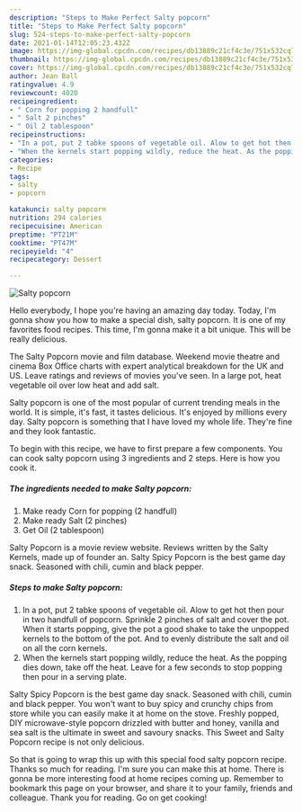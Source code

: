 ```yaml
---
description: "Steps to Make Perfect Salty popcorn"
title: "Steps to Make Perfect Salty popcorn"
slug: 524-steps-to-make-perfect-salty-popcorn
date: 2021-01-14T12:05:23.432Z
image: https://img-global.cpcdn.com/recipes/db13889c21cf4c3e/751x532cq70/salty-popcorn-recipe-main-photo.jpg
thumbnail: https://img-global.cpcdn.com/recipes/db13889c21cf4c3e/751x532cq70/salty-popcorn-recipe-main-photo.jpg
cover: https://img-global.cpcdn.com/recipes/db13889c21cf4c3e/751x532cq70/salty-popcorn-recipe-main-photo.jpg
author: Jean Ball
ratingvalue: 4.9
reviewcount: 4020
recipeingredient:
- " Corn for popping 2 handfull"
- " Salt 2 pinches"
- " Oil 2 tablespoon"
recipeinstructions:
- "In a pot, put 2 tabke spoons of vegetable oil. Alow to get hot then pour in two handfull of popcorn. Sprinkle 2 pinches of salt and cover the pot. When it starts popping, give the pot a good shake to take the unpopped kernels to the bottom of the pot. And to evenly distribute the salt and oil on all the corn kernels."
- "When the kernels start popping wildly, reduce the heat. As the popping dies down, take off the heat. Leave for a few seconds to stop popping then pour in a serving plate."
categories:
- Recipe
tags:
- salty
- popcorn

katakunci: salty popcorn 
nutrition: 294 calories
recipecuisine: American
preptime: "PT21M"
cooktime: "PT47M"
recipeyield: "4"
recipecategory: Dessert

---
```



![Salty popcorn](https://img-global.cpcdn.com/recipes/db13889c21cf4c3e/751x532cq70/salty-popcorn-recipe-main-photo.jpg)

Hello everybody, I hope you're having an amazing day today. Today, I'm gonna show you how to make a special dish, salty popcorn. It is one of my favorites food recipes. This time, I'm gonna make it a bit unique. This will be really delicious.

The Salty Popcorn movie and film database. Weekend movie theatre and cinema Box Office charts with expert analytical breakdown for the UK and US. Leave ratings and reviews of movies you&#39;ve seen. In a large pot, heat vegetable oil over low heat and add salt.

Salty popcorn is one of the most popular of current trending meals in the world. It is simple, it's fast, it tastes delicious. It's enjoyed by millions every day. Salty popcorn is something that I have loved my whole life. They're fine and they look fantastic.


To begin with this recipe, we have to first prepare a few components. You can cook salty popcorn using 3 ingredients and 2 steps. Here is how you cook it.

<!--inarticleads1-->

##### The ingredients needed to make Salty popcorn:

1. Make ready  Corn for popping (2 handfull)
1. Make ready  Salt (2 pinches)
1. Get  Oil (2 tablespoon)


Salty Popcorn is a movie review website. Reviews written by the Salty Kernels, made up of founder an. Salty Spicy Popcorn is the best game day snack. Seasoned with chili, cumin and black pepper. 

<!--inarticleads2-->

##### Steps to make Salty popcorn:

1. In a pot, put 2 tabke spoons of vegetable oil. Alow to get hot then pour in two handfull of popcorn. Sprinkle 2 pinches of salt and cover the pot. When it starts popping, give the pot a good shake to take the unpopped kernels to the bottom of the pot. And to evenly distribute the salt and oil on all the corn kernels.
1. When the kernels start popping wildly, reduce the heat. As the popping dies down, take off the heat. Leave for a few seconds to stop popping then pour in a serving plate.


Salty Spicy Popcorn is the best game day snack. Seasoned with chili, cumin and black pepper. You won&#39;t want to buy spicy and crunchy chips from store while you can easily make it at home on the stove. Freshly popped, DIY microwave-style popcorn drizzled with butter and honey, vanilla and sea salt is the ultimate in sweet and savoury snacks. This Sweet and Salty Popcorn recipe is not only delicious. 

So that is going to wrap this up with this special food salty popcorn recipe. Thanks so much for reading. I'm sure you can make this at home. There is gonna be more interesting food at home recipes coming up. Remember to bookmark this page on your browser, and share it to your family, friends and colleague. Thank you for reading. Go on get cooking!
